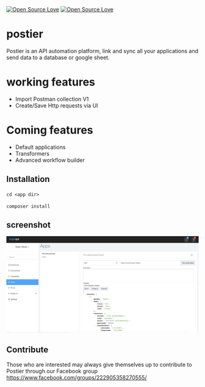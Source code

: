[![Open Source Love](https://badges.frapsoft.com/os/gpl/gpl.svg?v=102)](https://github.com/ellerbrock/open-source-badge/)
[![Open Source Love](https://badges.frapsoft.com/os/v1/open-source.svg?v=102)](https://github.com/ellerbrock/open-source-badge/)
# postier
Postier is an API automation platform, link and sync all your applications and send data to a database or google sheet.

# working features
- Import Postman collection V1
- Create/Save Http requests via UI

# Coming features
- Default applications
- Transformers
- Advanced workflow builder

## Installation
`cd <app dir>`

`composer install`

## screenshot
![Alt text](public/screenshots/1.png)

## Contribute
Those who are interested may always give themselves up to contribute to Postier through our Facebook group
https://www.facebook.com/groups/222905358270555/
